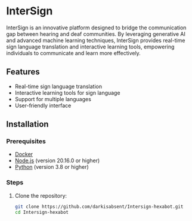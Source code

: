 # InterSign

InterSign is an innovative platform designed to bridge the communication gap between hearing and deaf communities. By leveraging generative AI and advanced machine learning techniques, InterSign provides real-time sign language translation and interactive learning tools, empowering individuals to communicate and learn more effectively.

## Features

- Real-time sign language translation
- Interactive learning tools for sign language
- Support for multiple languages
- User-friendly interface

## Installation

### Prerequisites

- [Docker](https://www.docker.com/get-started)
- [Node.js](https://nodejs.org/) (version 20.16.0 or higher)
- [Python](https://www.python.org/) (version 3.8 or higher)

### Steps

1. Clone the repository:
   ```sh
   git clone https://github.com/darkisabsent/Intersign-hexabot.git
   cd Intersign-hexabot